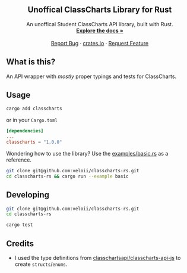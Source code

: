 <div align="center">
  <h2 align="center">Unoffical ClassCharts Library for Rust</h2>
  
  <p align="center">
    An unoffical Student ClassCharts API library, built with Rust.
    <br />
    <a href="https://cc.veloi.me"><strong>Explore the docs »</strong></a>
    <br />
    <br />
    <a href="https://github.com/veloii/classcharts-rs/issues">Report Bug</a>
    ·
    <a href="https://crates.io/crates/classcharts">crates.io</a>
    ·
    <a href="https://github.com/veloii/classcharts-rs/issues">Request Feature</a>
  </p>
</div>


## What is this?

An API wrapper with *mostly* proper typings and tests for ClassCharts.

## Usage
```bash
cargo add classcharts
```
or in your `Cargo.toml`
```toml
[dependencies]
...
classcharts = "1.0.0"
```

Wondering how to use the library? Use the [examples/basic.rs](https://github.com/veloii/classcharts-rs/blob/main/examples/basic.rs) as a reference.

```bash
git clone git@github.com:veloii/classcharts-rs.git
cd classcharts-rs && cargo run --example basic
```

## Developing

```bash
git clone git@github.com:veloii/classcharts-rs.git
cd classcharts-rs
```
```bash
cargo test
```

## Credits

- I used the type definitions from [classchartsapi/classcharts-api-js](https://github.com/classchartsapi/classcharts-api-js) to create `structs`/`enums`.
